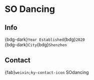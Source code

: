 # SO Dancing

## Info

{bdg-dark}`Year Established`{bdg}`2020`  
{bdg-dark}`City`{bdg}`Shenzhen`  

## Contact

{fab}`weixin;ky-contact-icon` SOdancing  
